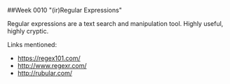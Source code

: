 ##Week 0010 "(ir)Regular Expressions"

Regular expressions are a text search and manipulation tool. Highly useful, highly cryptic.

Links mentioned:

- https://regex101.com/
- http://www.regexr.com/
- http://rubular.com/
